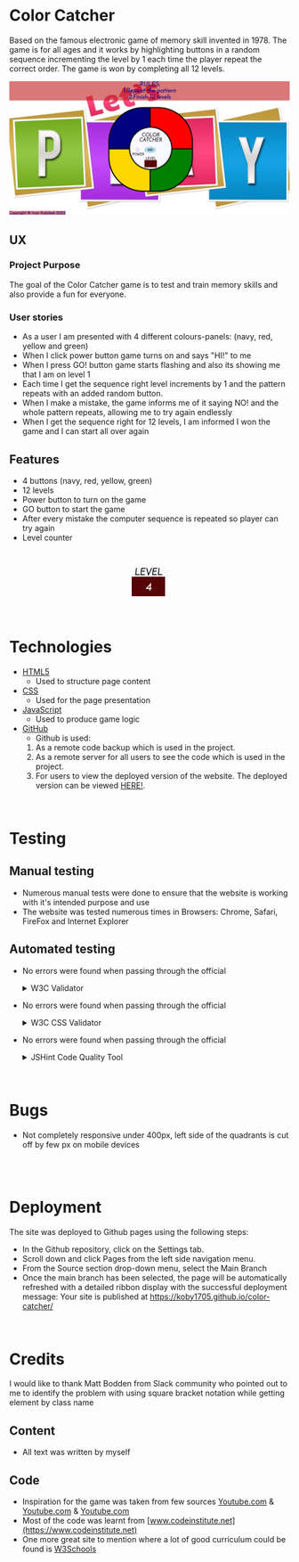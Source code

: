 # Color Catcher

Based on the famous electronic game of memory skill  invented in 1978. The game is for all ages and it works by highlighting buttons in a random sequence incrementing the level by 1 each time the player repeat the correct order. The game is won by completing all 12 levels.

![Color Catcher](assets/images-readme.md/color-catcher-game-doc.png)

## UX

### Project Purpose

The goal of the Color Catcher game is to test and train memory skills and also provide a fun for everyone.

### User stories

- As a user I am presented with 4 different colours-panels: (navy, red, yellow and green)
- When I click power button game turns on and says "HI!" to me
- When I press GO! button game starts flashing and also its showing me that I am on level 1
- Each time I get the sequence right level increments by 1 and the pattern repeats with an added random button.
- When I make a mistake, the game informs me of it saying NO! and the whole pattern repeats, allowing me to try again endlessly
- When I get the sequence right for 12 levels, I am informed I won the game and I can start all over again 

## Features

- 4 buttons (navy, red, yellow, green)
- 12 levels
- Power button to turn on the game
- GO button to start the game
- After every mistake the computer sequence is repeated so player can try again
- Level counter
<br>
<div align="center">

![Level counter](/assets/images-readme.md/level-counter-doc.png)

</div>
<br>

# Technologies

- [HTML5](https://en.wikipedia.org/wiki/HTML5)
  - Used to structure page content
- [CSS](https://en.wikipedia.org/wiki/Cascading_Style_Sheets)
  - Used for the page presentation
- [JavaScript](https://en.wikipedia.org/wiki/JavaScript)
  - Used to produce game logic
- [GitHub](https://github.com/)
    - Github is used: 
    1. As a remote code backup which is used in the project.
    2. As a remote server for all users to see the code which is used in the project.
    3. For users to view the deployed version of the website. The deployed version can be viewed [HERE!](https://koby1705.github.io/color-catcher/).

<br>

# Testing

## Manual testing

- Numerous manual tests were done to ensure that the website is working with it's intended purpose and use
- The website was tested numerous times in Browsers: Chrome, Safari, FireFox and Internet Explorer

## Automated testing

- No errors were found when passing through the official
  <details>
  <summary>W3C Validator</summary>

  - [index.html](https://validator.w3.org/nu/?doc=https%3A%2F%2Fkoby1705.github.io%2Fcolor-catcher%2Findex.html)
  </details>

- No errors were found when passing through the official

  <details>
  <summary>W3C CSS Validator</summary>

  - [style.css](https://jigsaw.w3.org/css-validator/validator?uri=https%3A%2F%2Fkoby1705.github.io%2Fcolor-catcher%2F&profile=css3svg&usermedium=all&warning=1&vextwarning=&lang=en)
  </details>

- No errors were found when passing through the official

  <details>
  <summary>JSHint Code Quality Tool</summary>

  - [script.js](https://jshint.com/)
  </details>

<br>

# Bugs

- Not completely responsive under 400px, left side of the quadrants is cut off by few px on mobile devices

<br><br>

# Deployment

The site was deployed to Github pages using the following steps:

- In the Github repository, click on the Settings tab.
- Scroll down and click Pages from the left side navigation menu.
- From the Source section drop-down menu, select the Main Branch
- Once the main branch has been selected, the page will be automatically refreshed with a detailed ribbon display with the successful deployment message: Your site is published at https://koby1705.github.io/color-catcher/

<br>

# Credits

I would like to thank Matt Bodden from Slack community who pointed out to me to identify the problem with using square bracket notation while getting element by class name

## Content

- All text was written by myself

## Code

- Inspiration for the game was taken from few sources [Youtube.com](https://www.youtube.com/watch?v=FEL8gKaIm1Y) & [Youtube.com](https://www.youtube.com/watch?v=W0MxUHlZo6U&t=672s) & [Youtube.com](https://www.youtube.com/watch?v=n_ec3eowFLQ&t=3416s)
- Most of the code was learnt from [www.codeinstitute.net](https://www.codeinstitute.net)
- One more great site to mention where a lot of good curriculum could be found is [W3Schools](https://www.w3schools.com/)
